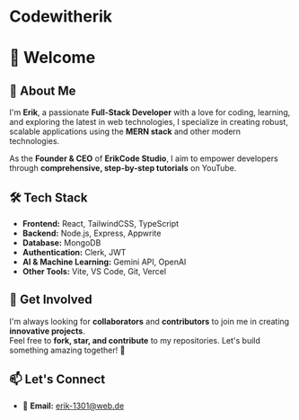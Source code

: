 # Codewitherik 
# 👋 Welcome

## 🚀 About Me

I'm **Erik**, a passionate **Full-Stack Developer** with a love for coding, learning, and exploring the latest in web technologies, I specialize in creating robust, scalable applications using the **MERN stack** and other modern technologies.  

As the **Founder & CEO** of **ErikCode Studio**, I aim to empower developers through **comprehensive, step-by-step tutorials** on YouTube.

## 🛠️ Tech Stack

- **Frontend:** React, TailwindCSS, TypeScript  
- **Backend:** Node.js, Express, Appwrite  
- **Database:** MongoDB
- **Authentication:** Clerk, JWT
- **AI & Machine Learning:** Gemini API, OpenAI
- **Other Tools:** Vite, VS Code, Git, Vercel

## 📢 Get Involved

I'm always looking for **collaborators** and **contributors** to join me in creating **innovative projects**.  
Feel free to **fork, star, and contribute** to my repositories. Let's build something amazing together! 🚀  

## 📫 Let's Connect

- 📩 **Email:** [erik-1301@web.de](mailto:erik-1301@web.de)  

